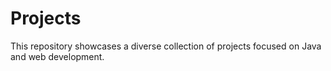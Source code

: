 # Projects
This repository showcases a diverse collection of projects focused on Java and web development.
